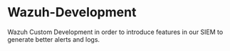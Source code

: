 # Wazuh-Development
Wazuh Custom Development in order to introduce features in our SIEM to generate better alerts and logs.
